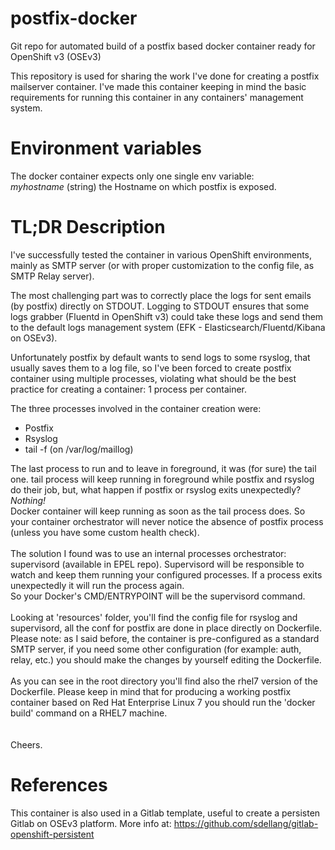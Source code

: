 # postfix-docker
Git repo for automated build of a postfix based docker container ready for OpenShift v3 (OSEv3)

This repository is used for sharing the work I've done for creating a postfix mailserver container.
I've made this container keeping in mind the basic requirements for running this container in any containers' management system.

# Environment variables
The docker container expects only one single env variable:<br>
   *myhostname* (string) the Hostname on which postfix is exposed.

# TL;DR Description
I've successfully tested the container in various OpenShift environments, mainly as SMTP server (or with proper customization to the config file, as SMTP Relay server).

The most challenging part was to correctly place the logs for sent emails (by postfix) directly on STDOUT. 
Logging to STDOUT ensures that some logs grabber (Fluentd in OpenShift v3) could take these logs and send them to the default logs management system (EFK - Elasticsearch/Fluentd/Kibana on OSEv3).

Unfortunately postfix by default wants to send logs to some rsyslog, that usually saves them to a log file, so I've been forced to create postfix container using multiple processes, violating what should be the best practice for creating a container: 1 process per container.

The three processes involved in the container creation were:
- Postfix
- Rsyslog
- tail -f (on /var/log/maillog)

The last process to run and to leave in foreground, it was (for sure) the tail one. tail process will keep running in foreground while postfix and rsyslog do their job, but, what happen if postfix or rsyslog exits unexpectedly?
<br>*Nothing!*<br>
Docker container will keep running as soon as the tail process does. So your container orchestrator will never notice the absence of postfix process (unless you have some custom health check).
<br><br>
The solution I found was to use an internal processes orchestrator: supervisord (available in EPEL repo).
Supervisord will be responsible to watch and keep them running your configured processes. If a process exits unexpectedly it will run the process again.<br>
So your Docker's CMD/ENTRYPOINT will be the supervisord command.<br>
<br>
Looking at 'resources' folder, you'll find the config file for rsyslog and supervisord, all the conf for postfix are done in place directly on Dockerfile.<br>
Please note: as I said before, the container is pre-configured as a standard SMTP server, if you need some other configuration (for example: auth, relay, etc.) you should make the changes by yourself editing the Dockerfile.<br>
<br>
As you can see in the root directory you'll find also the rhel7 version of the Dockerfile. Please keep in mind that for producing a working postfix container based on Red Hat Enterprise Linux 7 you should run the 'docker build' command on a RHEL7 machine.<br>
<br>
<br>
Cheers.

# References
This container is also used in a Gitlab template, useful to create a persisten Gitlab on OSEv3 platform.
More info at:
https://github.com/sdellang/gitlab-openshift-persistent
